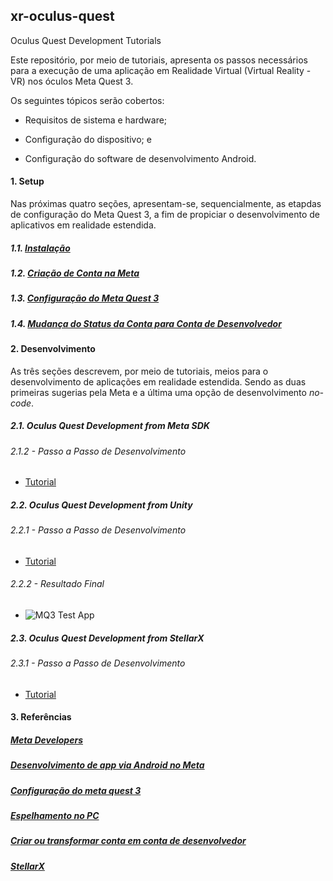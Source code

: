 ## xr-oculus-quest
Oculus Quest Development Tutorials

Este repositório, por meio de tutoriais, apresenta os passos necessários para a execução de uma aplicação em Realidade Virtual (Virtual Reality - VR) nos óculos Meta Quest 3.

Os seguintes tópicos serão cobertos:

- Requisitos de sistema e hardware;

- Configuração do dispositivo; e

- Configuração do software de desenvolvimento Android.


#### 1. Setup

Nas próximas quatro seções, apresentam-se, sequencialmente, as etapdas de configuração do Meta Quest 3, a fim de propiciar o desenvolvimento de aplicativos em realidade estendida.

##### 1.1. [Instalação](https://gist.github.com/iec-gpes/e198422dac1f6504b2bdca6f7fae6679)

##### 1.2. [Criação de Conta na Meta](https://gist.github.com/iec-gpes/81af1a3191f7c6b9eb1b12bde42b8057)

##### 1.3. [Configuração do Meta Quest 3](https://gist.github.com/iec-gpes/ba0d314ea1771d14bae7fe93be860cb8)

##### 1.4. [Mudança do Status da Conta para Conta de Desenvolvedor](https://gist.github.com/iec-gpes/0e3e2fe9a0f4e020434221024d641ee9)

#### 2. Desenvolvimento

As três seções descrevem, por meio de tutoriais, meios para o desenvolvimento de aplicações em realidade estendida. Sendo as duas primeiras sugerias pela Meta e a última 
uma opção de desenvolvimento _no-code_.

##### 2.1. Oculus Quest Development from Meta SDK

###### 2.1.2 - Passo a Passo de Desenvolvimento
- [Tutorial](https://gist.github.com/iec-gpes/faced509e5b9b8ee2b5346d2712ce998)
 
##### 2.2. Oculus Quest Development from Unity

###### 2.2.1 - Passo a Passo de Desenvolvimento

- [Tutorial](https://gist.github.com/stra-uss/62344e071c8bfc5ae477df74f1d7995e)

###### 2.2.2 - Resultado Final
- ![MQ3 Test App](https://github.com/iec-gpes/xr-oculus-quest/blob/main/assets/figs/mq3-test.gif)

##### 2.3. Oculus Quest Development from StellarX

###### 2.3.1 - Passo a Passo de Desenvolvimento

- [Tutorial](https://gist.github.com/iec-gpes/c0b978322a4b34ea0241d0bb1d060193)

#### 3. Referências

##### [Meta Developers](https://developers.meta.com/)

##### [Desenvolvimento de app via Android no Meta](https://developer.oculus.com/documentation/native/android/mobile-build-run-hello-xr-app/)

##### [Configuração do meta quest 3](https://www.meta.com/pt-br/help/quest/articles/getting-started/getting-started-with-quest-3/set-up-quest-3/)

##### [Espelhamento no PC](https://www.meta.com/pt-br/help/quest/articles/in-vr-experiences/oculus-features/cast-with-quest/oculus.com/casting)

##### [Criar ou transformar conta em conta de desenvolvedor](https://developers.facebook.com/docs/development/register?locale=pt_BR)

##### [StellarX](https://www.stellarx.ai/)
 
  


